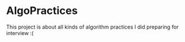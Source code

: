 # AlgoPractices

This project is about all kinds of algorithm practices I did preparing for interview :(
